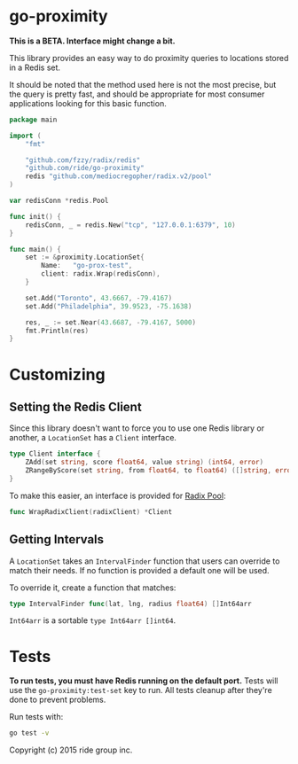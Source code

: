 # go-proximity

**This is a BETA. Interface might change a bit.**

This library provides an easy way to do proximity queries to locations stored
in a Redis set.

It should be noted that the method used here is not the most precise,
but the query is pretty fast, and should be appropriate for most consumer
applications looking for this basic function.

```go
package main

import (
	"fmt"

	"github.com/fzzy/radix/redis"
	"github.com/ride/go-proximity"
	redis "github.com/mediocregopher/radix.v2/pool"
)

var redisConn *redis.Pool

func init() {
	redisConn, _ = redis.New("tcp", "127.0.0.1:6379", 10)
}

func main() {
	set := &proximity.LocationSet{
		Name:   "go-prox-test",
		client: radix.Wrap(redisConn),
	}

	set.Add("Toronto", 43.6667, -79.4167)
	set.Add("Philadelphia", 39.9523, -75.1638)

	res, _ := set.Near(43.6687, -79.4167, 5000)
	fmt.Println(res)
}
```

# Customizing

## Setting the Redis Client

Since this library doesn't want to force you to use one Redis library or another,
a `LocationSet` has a `Client` interface.

```go
type Client interface {
	ZAdd(set string, score float64, value string) (int64, error)
	ZRangeByScore(set string, from float64, to float64) ([]string, error)
}
```

To make this easier, an interface is provided for [Radix Pool][pool]:

```go
func WrapRadixClient(radixClient) *Client
```

## Getting Intervals

A `LocationSet` takes an `IntervalFinder` function that users can override to
match their needs. If no function is provided a default one will be used.

To override it, create a function that matches:

```go
type IntervalFinder func(lat, lng, radius float64) []Int64arr
```

`Int64arr` is a sortable `type Int64arr []int64`.

# Tests

**To run tests, you must have Redis running on the default port.** Tests will
use the `go-proximity:test-set` key to run. All tests cleanup after they're
done to prevent problems.

Run tests with:

```sh
go test -v
```

Copyright (c) 2015 ride group inc.

[pool]:https://godoc.org/github.com/mediocregopher/radix.v2/pool
